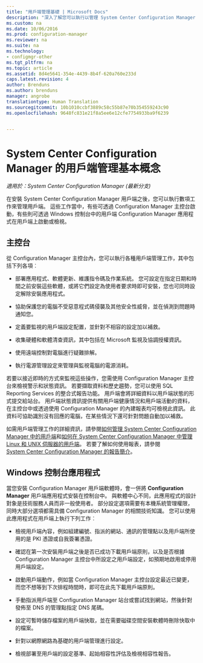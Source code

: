 ```yaml
---
title: "用戶端管理基礎 | Microsoft Docs"
description: "深入了解您可以執行以管理 System Center Configuration Manager 用戶端的工作。"
ms.custom: na
ms.date: 10/06/2016
ms.prod: configuration-manager
ms.reviewer: na
ms.suite: na
ms.technology:
- configmgr-other
ms.tgt_pltfrm: na
ms.topic: article
ms.assetid: 8d4e5641-354e-4439-8b4f-620a760e233d
caps.latest.revision: 4
author: Brenduns
ms.author: brenduns
manager: angrobe
translationtype: Human Translation
ms.sourcegitcommit: 10b1010ccbf3889c58c55b87e70b354559243c90
ms.openlocfilehash: 9648fc831e21f8a5ee6e12cfe7754933ba9f6239


---
```

# <a name="fundamentals-of-client-management-tasks-for-system-center-configuration-manager"></a>System Center Configuration Manager 的用戶端管理基本概念

*適用於：System Center Configuration Manager (最新分支)*

在安裝 System Center Configuration Manager 用戶端之後，您可以執行數項工作來管理用戶端。  這些工作當中，有些可透過 Configuration Manager 主控台啟動，有些則可透過 Windows 控制台中的用戶端 Configuration Manager 應用程式在用戶端上啟動或檢視。  

## <a name="the-console"></a>主控台  
 從 Configuration Manager 主控台內，您可以執行各種用戶端管理工作，其中包括下列各項︰  

-   部署應用程式、軟體更新、維護指令碼及作業系統。 您可設定在指定日期和時間之前安裝這些軟體，或將它們設定為使用者要求時即可安裝，您也可同時設定解除安裝應用程式。  

-   協助保護您的電腦不受惡意程式碼侵襲及其他安全性威脅，並在偵測到問題時通知您。  

-   定義要監視的用戶端設定配置，並針對不相容的設定加以補救。  

-   收集硬體和軟體清查資訊，其中包括在 Microsoft 監視及協調授權資訊。  

-   使用遠端控制對電腦進行疑難排解。  

-   執行電源管理設定來管理與監視電腦的電源消耗。  

若要以接近即時的方式來監視這些操作，您需使用 Configuration Manager 主控台來檢視警示和狀態資訊。 若要擷取資料和歷史趨勢，您可以使用 SQL Reporting Services 的整合式報告功能。  用戶端會將詳細資料以用戶端狀態的形式提交給站台。  用戶端狀態資訊提供有關用戶端健康情況和用戶端活動的資料，在主控台中或透過使用 Configuration Manager 的內建報表均可檢視此資訊。 此資料可協助識別沒有回應的電腦，在某些情況下還可針對問題自動加以補救。  

 如需用戶端管理工作的詳細資訊，請參閱[如何管理 System Center Configuration Manager 中的用戶端](../../core/clients/manage/manage-clients.md)和[如何在 System Center Configuration Manager 中管理 Linux 和 UNIX 伺服器的用戶端](../../core/clients/manage/manage-clients-for-linux-and-unix-servers.md)。 若要了解如何使用報表，請參閱   
            [System Center Configuration Manager 的報告簡介](../../core/servers/manage/introduction-to-reporting.md)。  

## <a name="the-windows-control-panel-app"></a>Windows 控制台應用程式  
 當您安裝 Configuration Manager 用戶端軟體時，會一併將 **Configuration Manager** 用戶端應用程式安裝在控制台中。 與軟體中心不同，此應用程式的設計對象是技術服務人員而非一般使用者。 部分設定選項需要有本機系統管理權限，同時大部分選項都需具備 Configuration Manager 的相關技術知識。 您可以使用此應用程式在用戶端上執行下列工作︰  

-   檢視用戶端內容，例如組建編號、指派的網站、通訊的管理點以及用戶端所使用的是 PKI 憑證或自我簽署憑證。  

-   確認在第一次安裝用戶端之後是否已成功下載用戶端原則，以及是否根據 Configuration Manager 主控台中所設定之用戶端設定，如預期地啟用或停用用戶端設定。  

-   啟動用戶端動作，例如當 Configuration Manager 主控台設定最近已變更，而您不想等到下次排程時間時，即可在此先下載用戶端原則。  

-   手動指派用戶端至 Configuration Manager 站台或嘗試找到網站，然後針對發佈至 DNS 的管理點指定 DNS 尾碼。  

-   設定可暫時儲存檔案的用戶端快取，並在需要磁碟空間安裝軟體時刪除快取中的檔案。  

-   針對以網際網路為基礎的用戶端管理進行設定。  

-   檢視部署至用戶端的設定基準、起始相容性評估及檢視相容性報告。  



<!--HONumber=Dec16_HO3-->


